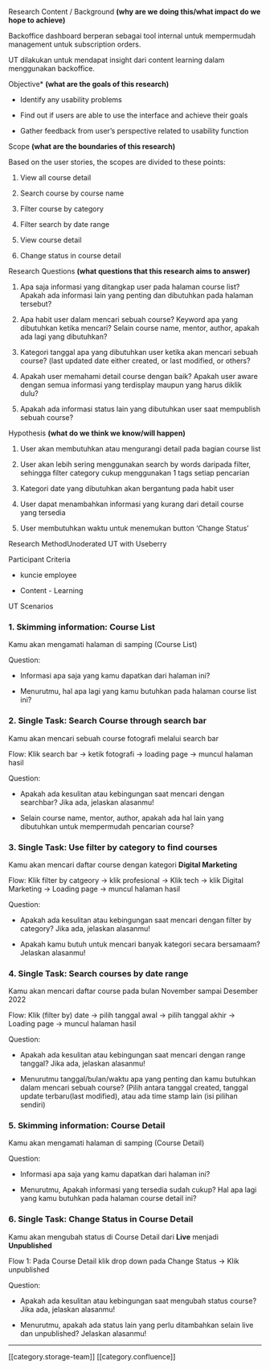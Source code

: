 Research Content / Background **(why are we doing this/what impact do we hope to achieve)** 

Backoffice dashboard berperan sebagai tool internal untuk mempermudah management untuk subscription orders.

UT dilakukan untuk mendapat insight dari content learning dalam menggunakan backoffice.

Objective\* **(what are the goals of this research)** 


* Identify any usability problems


* Find out if users are able to use the interface and achieve their goals


* Gather feedback from user’s perspective related to usability function



Scope **(what are the boundaries of this research)** 

Based on the user stories, the scopes are divided to these points:


1. View all course detail


1. Search course by course name


1. Filter course by category


1. Filter search by date range


1. View course detail


1. Change status in course detail



Research Questions **(what questions that this research aims to answer)** 


1. Apa saja informasi yang ditangkap user pada halaman course list? Apakah ada informasi lain yang penting dan dibutuhkan pada halaman tersebut?


1. Apa habit user dalam mencari sebuah course? Keyword apa yang dibutuhkan ketika mencari? Selain course name, mentor, author, apakah ada lagi yang dibutuhkan?


1. Kategori tanggal apa yang dibutuhkan user ketika akan mencari sebuah course? (last updated date either created, or last modified, or others?


1. Apakah user memahami detail course dengan baik? Apakah user aware dengan semua informasi yang terdisplay maupun yang harus diklik dulu?


1. Apakah ada informasi status lain yang dibutuhkan user saat mempublish sebuah course?



Hypothesis **(what do we think we know/will happen)** 


1. User akan membutuhkan atau mengurangi detail pada bagian course list


1. User akan lebih sering menggunakan search by words daripada filter, sehingga filter category cukup menggunakan 1 tags setiap pencarian


1. Kategori date yang dibutuhkan akan bergantung pada habit user


1. User dapat menambahkan informasi yang kurang dari detail course yang tersedia


1. User membutuhkan waktu untuk menemukan button ‘Change Status’



Research MethodUnoderated UT with Useberry

Participant Criteria
* kuncie employee


* Content - Learning



UT Scenarios
### 1. Skimming information: Course List
Kamu akan mengamati halaman di samping (Course List)

Question:


* Informasi apa saja yang kamu dapatkan dari halaman ini?


* Menurutmu, hal apa lagi yang kamu butuhkan pada halaman course list ini?




### 2. Single Task: Search Course through search bar
Kamu akan mencari sebuah course fotografi melalui search bar

Flow: Klik search bar → ketik fotografi → loading page → muncul halaman hasil

Question:


* Apakah ada kesulitan atau kebingungan saat mencari dengan searchbar? Jika ada, jelaskan alasanmu!


* Selain course name, mentor, author, apakah ada hal lain yang dibutuhkan untuk mempermudah pencarian course?




### 3. Single Task: Use filter by category to find courses
Kamu akan mencari daftar course dengan kategori  **Digital Marketing** 

Flow: Klik filter by catgeory → klik profesional → Klik tech → klik Digital Marketing → Loading page → muncul halaman hasil

Question:


* Apakah ada kesulitan atau kebingungan saat mencari dengan filter by category? Jika ada, jelaskan alasanmu!


* Apakah kamu butuh untuk mencari banyak kategori secara bersamaam? Jelaskan alasanmu!




### 4. Single Task: Search courses by date range
Kamu akan mencari daftar course pada bulan November sampai Desember 2022

Flow: Klik (filter by) date → pilih tanggal awal → pilih tanggal akhir → Loading page → muncul halaman hasil

Question:


* Apakah ada kesulitan atau kebingungan saat mencari dengan range tanggal? Jika ada, jelaskan alasanmu!


* Menurutmu tanggal/bulan/waktu apa yang penting dan kamu butuhkan dalam mencari sebuah course? (Pilih antara tanggal created, tanggal update terbaru(last modified), atau ada time stamp lain (isi pilihan sendiri)




### 5. Skimming information: Course Detail
Kamu akan mengamati halaman di samping (Course Detail)

Question:


* Informasi apa saja yang kamu dapatkan dari halaman ini?


* Menurutmu, Apakah informasi yang tersedia sudah cukup? Hal apa lagi yang kamu butuhkan pada halaman course detail ini?




### 6. Single Task: Change Status in Course Detail
Kamu akan mengubah status di Course Detail dari  **Live**  menjadi  **Unpublished** 

Flow 1: Pada Course Detail klik drop down pada Change Status → Klik unpublished

Question:


* Apakah ada kesulitan atau kebingungan saat mengubah status course? Jika ada, jelaskan alasanmu!


* Menurutmu, apakah ada status lain yang perlu ditambahkan selain live dan unpublished? Jelaskan alasanmu!







*****

[[category.storage-team]] 
[[category.confluence]] 
